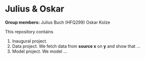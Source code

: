 # Julius & Oskar

**Group members:**
Julius Buch (HFQ299)
Oskar Kolze

This repository contains  
1. Inaugural project. 
2. Data project. We fetch data from **source x** on **y** and show that ...
3. Model project. We model ...
